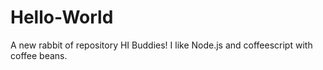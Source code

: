 # Hello-World
A new rabbit of repository
HI Buddies!
I like Node.js and coffeescript with coffee beans.
